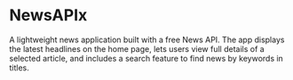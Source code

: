 # NewsAPIx
A lightweight news application built with a free News API. The app displays the latest headlines on the home page, lets users view full details of a selected article, and includes a search feature to find news by keywords in titles.
